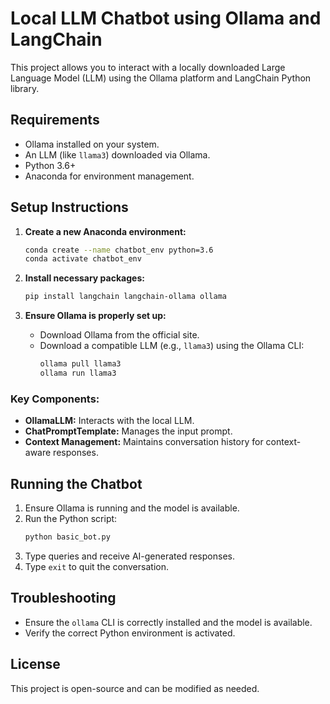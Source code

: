 # Local LLM Chatbot using Ollama and LangChain

This project allows you to interact with a locally downloaded Large Language Model (LLM) using the Ollama platform and LangChain Python library.

## Requirements
- Ollama installed on your system.
- An LLM (like `llama3`) downloaded via Ollama.
- Python 3.6+
- Anaconda for environment management.

## Setup Instructions

1. **Create a new Anaconda environment:**
   ```bash
   conda create --name chatbot_env python=3.6
   conda activate chatbot_env
   ```

2. **Install necessary packages:**
   ```bash
   pip install langchain langchain-ollama ollama
   ```

3. **Ensure Ollama is properly set up:**
   - Download Ollama from the official site.
   - Download a compatible LLM (e.g., `llama3`) using the Ollama CLI:
     ```bash
     ollama pull llama3
     ollama run llama3
     ```

### Key Components:
- **OllamaLLM:** Interacts with the local LLM.
- **ChatPromptTemplate:** Manages the input prompt.
- **Context Management:** Maintains conversation history for context-aware responses.

## Running the Chatbot
1. Ensure Ollama is running and the model is available.
2. Run the Python script:
   ```bash
   python basic_bot.py
   ```
3. Type queries and receive AI-generated responses.
4. Type `exit` to quit the conversation.

## Troubleshooting
- Ensure the `ollama` CLI is correctly installed and the model is available.
- Verify the correct Python environment is activated.

## License
This project is open-source and can be modified as needed.

